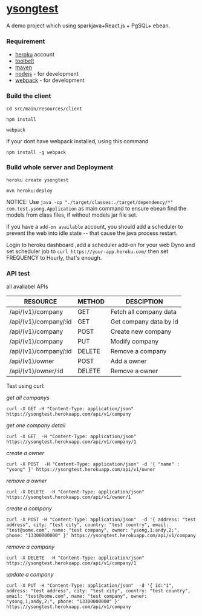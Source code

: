 # [ysongtest]() 
A demo project which using sparkjava+React.js + PgSQL+ ebean.

### Requirement
- [heroku](http://heroku.com) account
- [toolbelt](https://toolbelt.heroku.com/)
- [maven](http://maven.org)
- [nodejs](http://nodejs.com) - for development
- [webpack](https://www.npmjs.com/package/webpack) - for development

### Build the client
`cd src/main/resources/client`

`npm install`

`webpack` 

if your dont have webpack installed, using this command

`npm install -g webpack`

### Build whole server and Deployment

`heroku create ysongtest`

`mvn heroku:deploy`
 
NOTICE: Use `java -cp "./target/classes:./target/dependency/*"  com.test.ysong.Application` as main command to ensure ebean find the models from class files, if without models jar file set.

if you have a `add-on available` account, you should add a scheduler to prevent the web into idle state -- that cause the java process restart.

Login to heroku dashboard ,add a scheduler add-on for your web Dyno and  set scheduler job to `curl https://your-app.heroku.com/` then set FREQUENCY to Hourly, that's enough.

### API test

all avaliabel APIs

|   RESOURCE           |  METHOD |  DESCIPTION             |
|----------------------|---------|-------------------------|
| /api/(v1)/company    |   GET   | Fetch all company data  |
| /api/(v1)/company/:id|   GET   | Get company data by id  |
| /api/(v1)/company    |   POST  | Create new company      |
| /api/(v1)/company    |   PUT   | Modify company          |
| /api/(v1)/company/:id|   DELETE| Remove a company        |
| /api/(v1)/owner      |   POST  | Add a owner             |
| /api/(v1)/owner/:id  |   DELETE| Remove a owner          |

Test using curl:

*get all companys*

`curl -X GET -H "Content-Type: application/json" https://ysongtest.herokuapp.com/api/v1/company`


*get one company detail*

`curl -X GET  -H "Content-Type: application/json" https://ysongtest.herokuapp.com/api/v1/company/1`

*create a owner*

`curl -X POST  -H "Content-Type: application/json" -d '{ "name" : "ysong" }' https://ysongtest.herokuapp.com/api/v1/owner`


*remove a owner*

`curl -X DELETE  -H "Content-Type: application/json" https://ysongtest.herokuapp.com/api/v1/owner/1`


*create a company*

`curl -X POST -H "Content-Type: application/json" 
  -d '{	address: "test address",
		city: "test city",
		country: "test country",
		email: "test@some.com",
		name: "test company",
		owner: "ysong,1;andy,2;",
		phone: "13300000000"
		}'
  https://ysongtest.herokuapp.com/api/v1/company`
  
  
  
*remove a company*

`curl -X DELETE  -H "Content-Type: application/json" https://ysongtest.herokuapp.com/api/v1/company/1`



*update a company*

`curl -X PUT -H "Content-Type: application/json" 
  -d '{	id:"1",
    address: "test address",
		city: "test city",
		country: "test country",
		email: "test@some.com",
		name: "test company",
		owner: "ysong,1;andy,2;",
		phone: "13300000000"
		}'
  https://ysongtest.herokuapp.com/api/v1/company`
